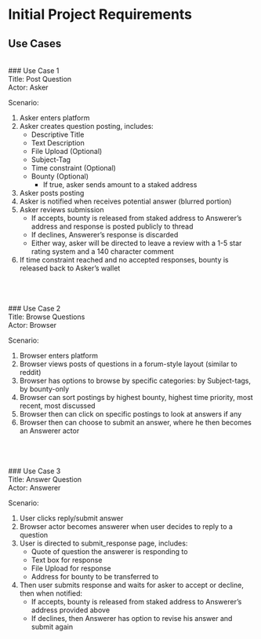 # Initial Project Requirements

## Use Cases
<br />
### Use Case 1
<br />
Title: Post Question <br />
Actor: Asker <br />

Scenario: 
1. Asker enters platform
2. Asker creates question posting, includes:
    - Descriptive Title
    - Text Description
    - File Upload (Optional)
    - Subject-Tag
    - Time constraint (Optional)
    - Bounty (Optional)
        - If true, asker sends amount to a staked address
3. Asker posts posting
4. Asker is notified when receives potential answer (blurred portion)
5. Asker reviews submission
    - If accepts, bounty is released from staked address to Answerer’s address and response is posted publicly to thread
   	- If declines, Answerer’s response is discarded
    - Either way, asker will be directed to leave a review with a 1-5 star rating system and a 140 character comment
6. If time constraint reached and no accepted responses, bounty is released back to Asker’s wallet

<br/>
<br/>
<br/>
### Use Case 2
<br/>
Title: Browse Questions <br />
Actor: Browser

Scenario:
1. Browser enters platform
2. Browser views posts of questions in a forum-style layout (similar to reddit)
3. Browser has options to browse by specific categories: by Subject-tags, by bounty-only
4. Browser can sort postings by highest bounty, highest time priority, most recent, most discussed
5. Browser then can click on specific postings to look at answers if any
6. Browser then can choose to submit an answer, where he then becomes an Answerer actor

<br />
<br />
<br />
### Use Case 3
<br />
Title: Answer Question <br />
Actor: Answerer

Scenario: 
1. User clicks reply/submit answer
2. Browser actor becomes answerer when user decides to reply to a question
3. User is directed to submit_response page, includes:
    - Quote of question the answerer is responding to
    - Text box for response
    - File Upload for response
    - Address for bounty to be transferred to
4. Then user submits response and waits for asker to accept or decline, then when notified: 
    - If accepts, bounty is released from staked address to Answerer’s address provided above
    - If declines, then Answerer has option to revise his answer and submit again


